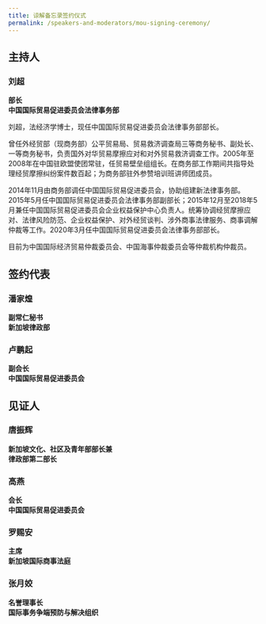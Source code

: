 ```yaml
---
title: 谅解备忘录签约仪式
permalink: /speakers-and-moderators/mou-signing-ceremony/
---
```


## 主持人 

### 刘超
**部长<br>
中国国际贸易促进委员会法律事务部**

刘超，法经济学博士，现任中国国际贸易促进委员会法律事务部部长。

曾任外经贸部（现商务部）公平贸易局、贸易救济调查局三等商务秘书、副处长、一等商务秘书，负责国外对华贸易摩擦应对和对外贸易救济调查工作。2005年至2008年在中国驻欧盟使团常驻，任贸易壁垒组组长。在商务部工作期间共指导处理经贸摩擦纠纷案件数百起；为商务部驻外参赞培训班讲师团成员。

2014年11月由商务部调任中国国际贸易促进委员会，协助组建新法律事务部。2015年5月任中国国际贸易促进委员会法律事务部副部长；2015年12月至2018年5月兼任中国国际贸易促进委员会企业权益保护中心负责人。统筹协调经贸摩擦应对、法律风险防范、企业权益保护、对外经贸谈判、涉外商事法律服务、商事调解仲裁等工作。2020年3月任中国国际贸易促进委员会法律事务部部长。

目前为中国国际经济贸易仲裁委员会、中国海事仲裁委员会等仲裁机构仲裁员。

## 签约代表

### 潘家煌
**副常仁秘书<br>
新加坡律政部**

### 卢鹏起
**副会长<br>
中国国际贸易促进委员会**<br>


## 见证人 

### 唐振辉
**新加坡文化、社区及青年部部长兼<br>
律政部第二部长**

### 高燕
**会长<br>
中国国际贸易促进委员会**<br>

### 罗赐安
**主席<br>
新加坡国际商事法庭**<br>

### 张月姣
**名誉理事长<br>
国际事务争端预防与解决组织**<br>
